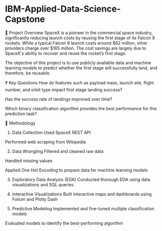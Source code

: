 # IBM-Applied-Data-Science-Capstone

📄 Project Overview
SpaceX is a pioneer in the commercial space industry, significantly reducing launch costs by reusing the first stage of its Falcon 9 rockets. While a typical Falcon 9 launch costs around $62 million, other providers charge over $165 million. The cost savings are largely due to SpaceX's ability to recover and reuse the rocket’s first stage.

The objective of this project is to use publicly available data and machine learning models to predict whether the first stage will successfully land, and therefore, be reusable.

❓ Key Questions
How do features such as payload mass, launch site, flight number, and orbit type impact first stage landing success?

Has the success rate of landings improved over time?

Which binary classification algorithm provides the best performance for this prediction task?

🧪 Methodology
1. Data Collection
Used SpaceX REST API

Performed web scraping from Wikipedia

2. Data Wrangling
Filtered and cleaned raw data

Handled missing values

Applied One Hot Encoding to prepare data for machine learning models

3. Exploratory Data Analysis (EDA)
Conducted thorough EDA using data visualizations and SQL queries

4. Interactive Visualizations
Built interactive maps and dashboards using Folium and Plotly Dash

5. Predictive Modeling
Implemented and fine-tuned multiple classification models

Evaluated models to identify the best-performing algorithm
